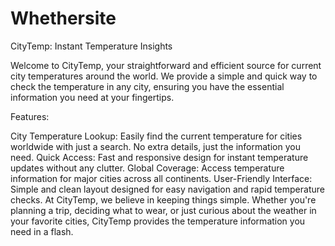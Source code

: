 # Whethersite
CityTemp: Instant Temperature Insights

Welcome to CityTemp, your straightforward and efficient source for current city temperatures around the world. We provide a simple and quick way to check the temperature in any city, ensuring you have the essential information you need at your fingertips.

Features:

City Temperature Lookup: Easily find the current temperature for cities worldwide with just a search. No extra details, just the information you need.
Quick Access: Fast and responsive design for instant temperature updates without any clutter.
Global Coverage: Access temperature information for major cities across all continents.
User-Friendly Interface: Simple and clean layout designed for easy navigation and rapid temperature checks.
At CityTemp, we believe in keeping things simple. Whether you're planning a trip, deciding what to wear, or just curious about the weather in your favorite cities, CityTemp provides the temperature information you need in a flash.
